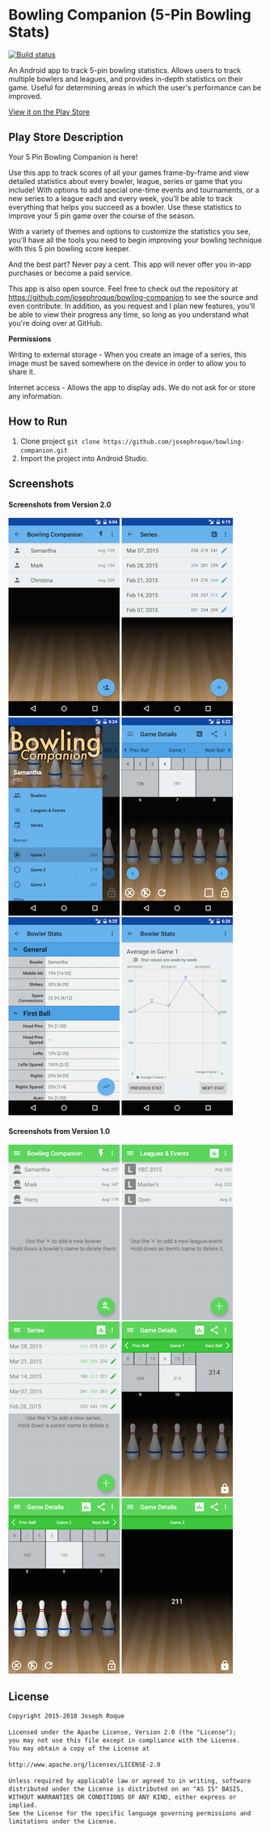 # Bowling Companion (5-Pin Bowling Stats)

[![Build status](https://travis-ci.org/josephroque/bowling-companion.svg?branch=master)](https://travis-ci.org/josephroque/bowling-companion)

An Android app to track 5-pin bowling statistics. Allows users to track multiple bowlers and leagues, and provides in-depth statistics on their game. Useful for determining areas in which the user's performance can be improved.

[View it on the Play Store](https://play.google.com/store/apps/details?id=ca.josephroque.bowlingcompanion)

## Play Store Description
Your 5 Pin Bowling Companion is here!

Use this app to track scores of all your games frame-by-frame and view detailed statistics about every bowler, league, series or game that you include! With options to add special one-time events and tournaments, or a new series to a league each and every week, you'll be able to track everything that helps you succeed as a bowler. Use these statistics to improve your 5 pin game over the course of the season.

With a variety of themes and options to customize the statistics you see, you'll have all the tools you need to begin improving your bowling technique with this 5 pin bowling score keeper.

And the best part? Never pay a cent. This app will never offer you in-app purchases or become a paid service.

This app is also open source. Feel free to check out the repository at https://github.com/josephroque/bowling-companion to see the source and even contribute. In addition, as you request and I plan new features, you'll be able to view their progress any time, so long as you understand what you're doing over at GitHub.

**Permissions**

Writing to external storage - When you create an image of a series, this image must be saved somewhere on the device in order to allow you to share it.

Internet access - Allows the app to display ads. We do not ask for or store any information.

## How to Run
1. Clone project ```git clone https://github.com/josephroque/bowling-companion.git```
2. Import the project into Android Studio.

## Screenshots

#### Screenshots from Version 2.0
![Version 2.0 - Select a bowler](/screenshots/v2.0_bowlers.png)
![Version 2.0 - Select a series](/screenshots/v2.0_series.png)
![Version 2.0 - Navigation](/screenshots/v2.0_nav.png)
![Version 2.0 - Editing a game](/screenshots/v2.0_editingpart.png)
![Version 2.0 - Statistics](/screenshots/v2.0_stats.png)
![Version 2.0 - Graphs](/screenshots/v2.0_statsgraph.png)

#### Screenshots from Version 1.0
![Version 1.0 - Select a bowler](/screenshots/v1.0_bowlers.png)
![Version 1.0 - Select a league](/screenshots/v1.0_leagues.png)
![Version 1.0 - Select a series](/screenshots/v1.0_series.png)
![Version 1.0 - Locked Game](/screenshots/v1.0_editingfin.png)
![Version 1.0 - Unlocked Game](/screenshots/v1.0_editingpart.png)
![Version 1.0 - Manual Score Game](/screenshots/v1.0_manual.png)

## License

```
Copyright 2015-2018 Joseph Roque

Licensed under the Apache License, Version 2.0 (the "License");
you may not use this file except in compliance with the License.
You may obtain a copy of the License at

http://www.apache.org/licenses/LICENSE-2.0

Unless required by applicable law or agreed to in writing, software
distributed under the License is distributed on an "AS IS" BASIS,
WITHOUT WARRANTIES OR CONDITIONS OF ANY KIND, either express or implied.
See the License for the specific language governing permissions and
limitations under the License.
```
